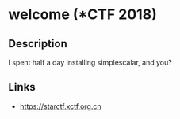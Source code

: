 # welcome (*CTF 2018)

## Description
>>>
I spent half a day installing simplescalar, and you?
>>>

## Links
* https://starctf.xctf.org.cn
